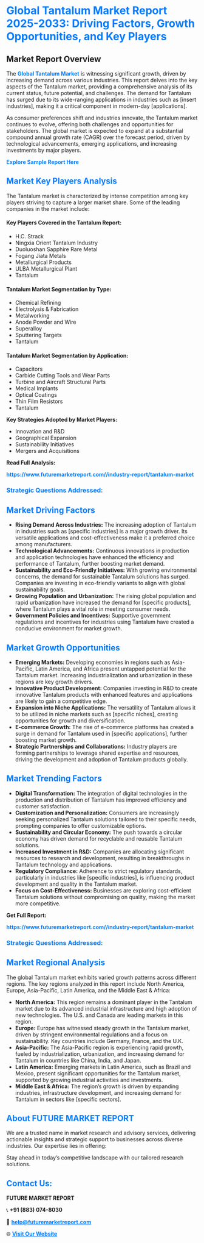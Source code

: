 <h1 style="color: #007BFF;">Global Tantalum Market Report 2025-2033: Driving Factors, Growth Opportunities, and Key Players</h1>

<section id="overview">
<h2>Market Report Overview</h2>
<p>The <a href="https://www.futuremarketreport.com//industry-report/tantalum-market" style="color: #007BFF; text-decoration: none;"><strong>Global Tantalum Market</strong></a> is witnessing significant growth, driven by increasing demand across various industries. This report delves into the key aspects of the Tantalum market, providing a comprehensive analysis of its current status, future potential, and challenges. The demand for Tantalum has surged due to its wide-ranging applications in industries such as [insert industries], making it a critical component in modern-day [applications].</p>
<p>As consumer preferences shift and industries innovate, the Tantalum market continues to evolve, offering both challenges and opportunities for stakeholders. The global market is expected to expand at a substantial compound annual growth rate (CAGR) over the forecast period, driven by technological advancements, emerging applications, and increasing investments by major players.</p>
</section>

<section id="overview">
<p><a href="https://www.futuremarketreport.com//request-sample/reportId=92040" style="color: #007BFF; text-decoration: none;"><strong>Explore Sample Report Here</strong></a></p>
</section>

<section id="key-players">
<h2 style="color: #007BFF;">Market Key Players Analysis</h2>
<p>The Tantalum market is characterized by intense competition among key players striving to capture a larger market share. Some of the leading companies in the market include:</p>
<h4>Key Players Covered in the Tantalum Report:</h4>
<ul><li>H.C. Strack</li><li>Ningxia Orient Tantalum Industry</li><li>Duoluoshan Sapphire Rare Metal</li><li>Fogang Jiata Metals</li><li>Metallurgical Products</li><li>ULBA Metallurgical Plant</li><li>Tantalum</li></ul>
<h4>Tantalum Market Segmentation by Type:</h4>
<ul><li>Chemical Refining</li><li>Electrolysis &amp; Fabrication</li><li>Metalworking</li><li>Anode Powder and Wire</li><li>Superalloy</li><li>Sputtering Targets</li><li>Tantalum</li></ul>

<h4>Tantalum Market Segmentation by Application:</h4>
<ul><li>Capacitors</li><li>Carbide Cutting Tools and Wear Parts</li><li>Turbine and Aircraft Structural Parts</li><li>Medical Implants</li><li>Optical Coatings</li><li>Thin Film Resistors</li><li>Tantalum</li></ul>
<p><strong>Key Strategies Adopted by Market Players:</strong></p>
<ul>
<li>Innovation and R&D</li>
<li>Geographical Expansion</li>
<li>Sustainability Initiatives</li>
<li>Mergers and Acquisitions</li>
</ul>
</section>

<section>
<p><strong>Read Full Analysis: </strong></p><a href="https://www.futuremarketreport.com//industry-report/tantalum-market" style="color: #007BFF; text-decoration: none;"><strong>https://www.futuremarketreport.com//industry-report/tantalum-market</strong></a>
<h3 style="color: #007BFF;">Strategic Questions Addressed:</h3>
</section>

<section id="driving-factors">
<h2 style="color: #007BFF;">Market Driving Factors</h2>
<ul>
<li><strong>Rising Demand Across Industries:</strong> The increasing adoption of Tantalum in industries such as [specific industries] is a major growth driver. Its versatile applications and cost-effectiveness make it a preferred choice among manufacturers.</li>
<li><strong>Technological Advancements:</strong> Continuous innovations in production and application technologies have enhanced the efficiency and performance of Tantalum, further boosting market demand.</li>
<li><strong>Sustainability and Eco-Friendly Initiatives:</strong> With growing environmental concerns, the demand for sustainable Tantalum solutions has surged. Companies are investing in eco-friendly variants to align with global sustainability goals.</li>
<li><strong>Growing Population and Urbanization:</strong> The rising global population and rapid urbanization have increased the demand for [specific products], where Tantalum plays a vital role in meeting consumer needs.</li>
<li><strong>Government Policies and Incentives:</strong> Supportive government regulations and incentives for industries using Tantalum have created a conducive environment for market growth.</li>
</ul>
</section>

<section id="growth-opportunities">
<h2 style="color: #007BFF;">Market Growth Opportunities</h2>
<ul>
<li><strong>Emerging Markets:</strong> Developing economies in regions such as Asia-Pacific, Latin America, and Africa present untapped potential for the Tantalum market. Increasing industrialization and urbanization in these regions are key growth drivers.</li>
<li><strong>Innovative Product Development:</strong> Companies investing in R&D to create innovative Tantalum products with enhanced features and applications are likely to gain a competitive edge.</li>
<li><strong>Expansion into Niche Applications:</strong> The versatility of Tantalum allows it to be utilized in niche markets such as [specific niches], creating opportunities for growth and diversification.</li>
<li><strong>E-commerce Growth:</strong> The rise of e-commerce platforms has created a surge in demand for Tantalum used in [specific applications], further boosting market growth.</li>
<li><strong>Strategic Partnerships and Collaborations:</strong> Industry players are forming partnerships to leverage shared expertise and resources, driving the development and adoption of Tantalum products globally.</li>
</ul>
</section>

<section id="trending-factors">
<h2 style="color: #007BFF;">Market Trending Factors</h2>
<ul>
<li><strong>Digital Transformation:</strong> The integration of digital technologies in the production and distribution of Tantalum has improved efficiency and customer satisfaction.</li>
<li><strong>Customization and Personalization:</strong> Consumers are increasingly seeking personalized Tantalum solutions tailored to their specific needs, prompting companies to offer customizable options.</li>
<li><strong>Sustainability and Circular Economy:</strong> The push towards a circular economy has driven demand for recyclable and reusable Tantalum solutions.</li>
<li><strong>Increased Investment in R&D:</strong> Companies are allocating significant resources to research and development, resulting in breakthroughs in Tantalum technology and applications.</li>
<li><strong>Regulatory Compliance:</strong> Adherence to strict regulatory standards, particularly in industries like [specific industries], is influencing product development and quality in the Tantalum market.</li>
<li><strong>Focus on Cost-Effectiveness:</strong> Businesses are exploring cost-efficient Tantalum solutions without compromising on quality, making the market more competitive.</li>
</ul>
</section>

<section>
<p><strong>Get Full Report: </strong></p><a href="https://www.futuremarketreport.com//industry-report/tantalum-market" style="color: #007BFF; text-decoration: none;"><strong>https://www.futuremarketreport.com//industry-report/tantalum-market</strong></a>
<h3 style="color: #007BFF;">Strategic Questions Addressed:</h3>
</section>


<section id="regional-analysis">
<h2 style="color: #007BFF;">Market Regional Analysis</h2>
<p>The global Tantalum market exhibits varied growth patterns across different regions. The key regions analyzed in this report include North America, Europe, Asia-Pacific, Latin America, and the Middle East & Africa:</p>
<ul>
<li><strong>North America:</strong> This region remains a dominant player in the Tantalum market due to its advanced industrial infrastructure and high adoption of new technologies. The U.S. and Canada are leading markets in this region.</li>
<li><strong>Europe:</strong> Europe has witnessed steady growth in the Tantalum market, driven by stringent environmental regulations and a focus on sustainability. Key countries include Germany, France, and the U.K.</li>
<li><strong>Asia-Pacific:</strong> The Asia-Pacific region is experiencing rapid growth, fueled by industrialization, urbanization, and increasing demand for Tantalum in countries like China, India, and Japan.</li>
<li><strong>Latin America:</strong> Emerging markets in Latin America, such as Brazil and Mexico, present significant opportunities for the Tantalum market, supported by growing industrial activities and investments.</li>
<li><strong>Middle East & Africa:</strong> The region’s growth is driven by expanding industries, infrastructure development, and increasing demand for Tantalum in sectors like [specific sectors].</li>
</ul>
</section>

<footer>
<h2 style="color: #007BFF;">About FUTURE MARKET REPORT</h2>
<p>We are a trusted name in market research and advisory services, delivering actionable insights and strategic support to businesses across diverse industries. Our expertise lies in offering:</p>

<p>Stay ahead in today’s competitive landscape with our tailored research solutions.</p>

<h2 style="color: #007BFF;">Contact Us:</h2>
<p><strong>FUTURE MARKET REPORT</strong></p>
<p>📞 <strong>+91 (883) 074-8030</strong></p>
<p>📧 <strong><a href="mailto:help@futuremarketreport.com" style="color: #007BFF;">help@futuremarketreport.com</a></strong></p>
<p>🌐 <strong><a href="https://www.futuremarketreport.com/" style="color: #007BFF;">Visit Our Website</a></strong></p>
</footer>